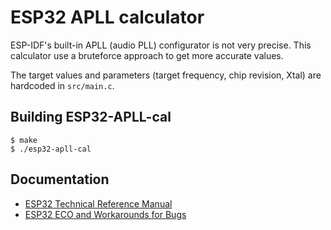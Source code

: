 # ESP32 APLL calculator

ESP-IDF's built-in APLL (audio PLL) configurator is not very precise. This calculator use a bruteforce approach to get more accurate values.

The target values and parameters (target frequency, chip revision, Xtal) are hardcoded in `src/main.c`.

## Building ESP32-APLL-cal

```
$ make
$ ./esp32-apll-cal
```

## Documentation

 * [ESP32 Technical Reference Manual](https://www.espressif.com/sites/default/files/documentation/esp32_technical_reference_manual_en.pdf)
 * [ESP32 ECO and Workarounds for Bugs](https://www.espressif.com/sites/default/files/documentation/eco_and_workarounds_for_bugs_in_esp32_en.pdf)
